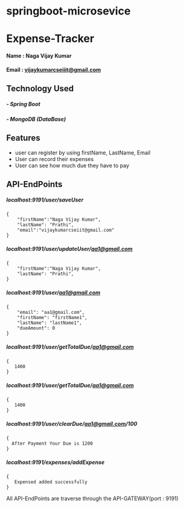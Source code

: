 # springboot-microsevice

# Expense-Tracker


#### Name : Naga Vijay Kumar
#### Email : vijaykumarcseiiit@gmail.com

## Technology Used
##### - Spring Boot
##### - MongoDB (DataBase)

## Features

- user can register by using firstName, LastName, Email
- User can record their expenses
- User can see how much due they have to pay

## API-EndPoints
##### localhost:9191/user/saveUser
```
{
    "firstName":"Naga Vijay Kumar",
    "lastName": "Prathi",
    "email":"vijaykumarcseiit@gmail.com"
}
```
##### localhost:9191/user/updateUser/aa1@gmail.com
```
{
    "firstName":"Naga Vijay Kumar",
    "lastName": "Prathi",
}
```

##### localhost:9191/user/aa1@gmail.com
```
{
    "email": "aa1@gmail.com",
    "firstName": "firstName1",
    "lastName": "lastName1",
    "dueAmount": 0
}
```

##### localhost:9191/user/getTotalDue/aa1@gmail.com
```
{
   1400
}
```


##### localhost:9191/user/getTotalDue/aa1@gmail.com
```
{
   1400
}
```


##### localhost:9191/user/clearDue/aa1@gmail.com/100
```
{
  After Payment Your Due is 1200
}
```


##### localhost:9191/expenses/addExpense
```
{
   Expensed added successfully
}
```

All API-EndPoints are traverse through the API-GATEWAY(port : 9191)
